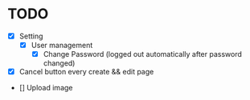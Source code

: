 # TODO

- [x] Setting
  - [x] User management
    - [x] Change Password (logged out automatically after password changed)
- [x] Cancel button every create && edit page
- [] Upload image
